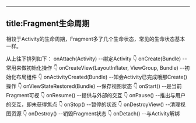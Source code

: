 ------
title:Fragment生命周期
------

相较于Activity的生命周期，Fragment多了几个生命状态，常见的生命状态基本一样。

从上往下排列如下：
	onAttach(Activity) --绑定Activity
	👇
	onCreate(Bundle) --常用来做初始化操作
	👇
	onCreateView(LayoutInflater, ViewGroup, Bundle) --初始化布局组件
	👇
	onActivityCreated(Bundle) --知会Activity已完成哦那Create()操作
	👇
	onViewStateRestored(Bundle) --保存视图状态
	👇
	onStart() --是当前Fragment可视
	👇
	onResume() --提供与外部的交互
	👇
	onPause() --推出与用户的交互，即未获得焦点
	👇
	onStop() --暂停的状态
	👇
	onDestroyView() --清理视图资源
	👇
	onDestroy() --销毁Fragment状态
	👇
	onDetach() --与Activity解绑